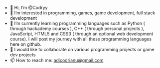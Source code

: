 - 👋 Hi, I’m @Codryy
- 👀 I’m interested in programming, games, game development, full stack development
- 🌱 I’m currently learning programming languages such as Python ( through hackademy courses ), C++ ( through personal projects ), JavaScript, HTML5 and CSS3 ( through an optional web development course). I will post my journey  with all these programming languages here on github. 
- 💞️ I would like to collaborate on various programming projects or game dev projects
- 📫 How to reach me: adicodrianu@gmail.com

<!---
Codryy/Codryy is a ✨ special ✨ repository because its `README.md` (this file) appears on your GitHub profile.
You can click the Preview link to take a look at your changes.
--->
